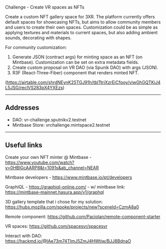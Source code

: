 Challenge - Create VR spaces as NFTs

Create a custom NFT gallery space for 3XR. The platform currently offers default spaces for showcasing NFTs, but aims to allow community members and users to create their own spaces.
Customization could be as simple as applying textures and materials to current spaces, but also adding ambient sounds, decorating with shapes.

For community customization:

1) Generate JSON (contract args) for minting space as an NFT (on Mintbase). Customization can be set on extra metadata fields.
2) Create custom proposal on VR DAO (via Spunik DAO) with args (JSON).
3) R3F (React-Three-Fiber) component that renders minted NFT.

(https://airtable.com/shrdNEynK25TGJ91h/tblTtriXzrEiCfpoy/viwGhGQTKiJ4L5JSG/reclVS283pX4YXEzs)

-------------
## Addresses
- DAO: vr-challenge.sputnikv2.testnet
- Mintbase Store: vrchallenge.mintspace2.testnet

------------
## Useful links

Create your own NFT minter @ Mintbase - https://www.youtube.com/watch?v=0HBIGcAARP8&t=1091s&ab_channel=NEAR

Mintbase developers - https://www.mintbase.io/pt/developers

GraphiQL - https://graphiql-online.com/ - w/ mintbase link: https://mintbase-mainnet.hasura.app/v1/graphql

3D gallery template that i chose for my solution: https://hubs.mozilla.com/spoke/projects/new?sceneId=CzmA8a0

Remote component: https://github.com/Paciolan/remote-component-starter

VR spaces: https://github.com/spacesvr/spacesvr

Interact with DAO: https://hackmd.io/@IAe73m74TImJ5ZmJ4HWtjw/BJJ8BdnaO


